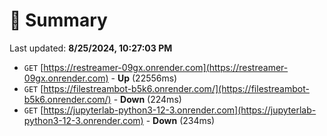 # 📖 Summary
Last updated: **8/25/2024, 10:27:03 PM**

- `GET` [https://restreamer-09gx.onrender.com](https://restreamer-09gx.onrender.com) - **Up** (22556ms)
- `GET` [https://filestreambot-b5k6.onrender.com/](https://filestreambot-b5k6.onrender.com/) - **Down** (224ms)
- `GET` [https://jupyterlab-python3-12-3.onrender.com](https://jupyterlab-python3-12-3.onrender.com) - **Down** (234ms)
